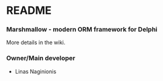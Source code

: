 # README #

### Marshmallow - modern ORM framework for Delphi ###

More details in the wiki.

### Owner/Main developer ###

* Linas Naginionis